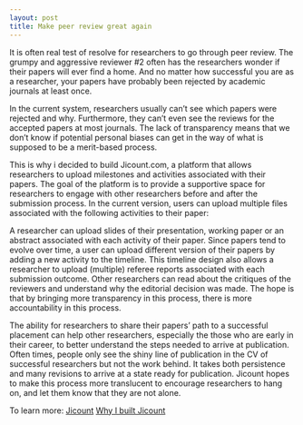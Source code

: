```yaml
---
layout: post
title: Make peer review great again
---
```


It is often real test of resolve for researchers to go through peer review. The grumpy and aggressive reviewer #2 often has the researchers wonder if their papers will ever find a home. And no matter how successful you are as a researcher, your papers have probably been rejected by academic journals at least once.

In the current system, researchers usually can’t see which papers were rejected and why. Furthermore, they can’t even see the reviews for the accepted papers at most journals. The lack of transparency means that we don’t know if potential personal biases can get in the way of what is supposed to be a merit-based process.

This is why i decided to build Jicount.com, a platform that allows researchers to upload milestones and activities associated with their papers. The goal of the platform is to provide a supportive space for researchers to engage with other researchers before and after the submission process. In the current version, users can upload multiple files associated with the following activities to their paper:

A researcher can upload slides of their presentation, working paper or an abstract associated with each activity of their paper. Since papers tend to evolve over time, a user can upload different version of their papers by adding a new activity to the timeline. This timeline design also allows a researcher to upload (multiple) referee reports associated with each submission outcome. Other researchers can read about the critiques of the reviewers and understand why the editorial decision was made. The hope is that by bringing more transparency in this process, there is more accountability in this process.

The ability for researchers to share their papers’ path to a successful placement can help other researchers, especially the those who are early in their career, to better understand the steps needed to arrive at publication. Often times, people only see the shiny line of publication in the CV of successful researchers but not the work behind. It takes both persistence and many revisions to arrive at a state ready for publication. Jicount hopes to make this process more translucent to encourage researchers to hang on, and let them know that they are not alone.


To learn more: <a href= "www.jicount.com" class="button">Jicount</a> 
<a href= "https://medium.com/@onyilam/why-i-built-jicount-com-an-effort-to-introduce-more-transparency-in-peer-review-f3c4d1269915" class="button">Why I built Jicount</a> 
